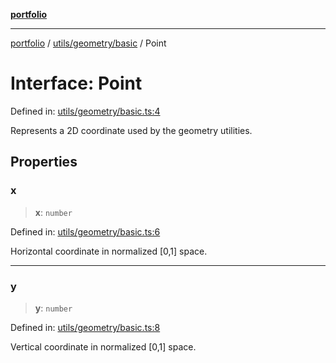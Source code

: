 [**portfolio**](../../../../README.md)

***

[portfolio](../../../../modules.md) / [utils/geometry/basic](../README.md) / Point

# Interface: Point

Defined in: [utils/geometry/basic.ts:4](https://github.com/tnorlund/Portfolio/blob/51e49708a98b3bbabf8f40e711296a025d4e0e25/portfolio/utils/geometry/basic.ts#L4)

Represents a 2D coordinate used by the geometry utilities.

## Properties

### x

> **x**: `number`

Defined in: [utils/geometry/basic.ts:6](https://github.com/tnorlund/Portfolio/blob/51e49708a98b3bbabf8f40e711296a025d4e0e25/portfolio/utils/geometry/basic.ts#L6)

Horizontal coordinate in normalized [0,1] space.

***

### y

> **y**: `number`

Defined in: [utils/geometry/basic.ts:8](https://github.com/tnorlund/Portfolio/blob/51e49708a98b3bbabf8f40e711296a025d4e0e25/portfolio/utils/geometry/basic.ts#L8)

Vertical coordinate in normalized [0,1] space.
